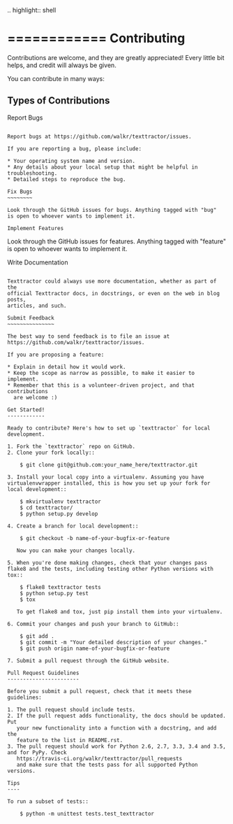 .. highlight:: shell

============
Contributing
============

Contributions are welcome, and they are greatly appreciated! Every
little bit helps, and credit will always be given.

You can contribute in many ways:

Types of Contributions
----------------------

Report Bugs
~~~~~~~~~~~

Report bugs at https://github.com/walkr/texttractor/issues.

If you are reporting a bug, please include:

* Your operating system name and version.
* Any details about your local setup that might be helpful in troubleshooting.
* Detailed steps to reproduce the bug.

Fix Bugs
~~~~~~~~

Look through the GitHub issues for bugs. Anything tagged with "bug"
is open to whoever wants to implement it.

Implement Features
~~~~~~~~~~~~~~~~~~

Look through the GitHub issues for features. Anything tagged with "feature"
is open to whoever wants to implement it.

Write Documentation
~~~~~~~~~~~~~~~~~~~

Texttractor could always use more documentation, whether as part of the
official Texttractor docs, in docstrings, or even on the web in blog posts,
articles, and such.

Submit Feedback
~~~~~~~~~~~~~~~

The best way to send feedback is to file an issue at https://github.com/walkr/texttractor/issues.

If you are proposing a feature:

* Explain in detail how it would work.
* Keep the scope as narrow as possible, to make it easier to implement.
* Remember that this is a volunteer-driven project, and that contributions
  are welcome :)

Get Started!
------------

Ready to contribute? Here's how to set up `texttractor` for local development.

1. Fork the `texttractor` repo on GitHub.
2. Clone your fork locally::

    $ git clone git@github.com:your_name_here/texttractor.git

3. Install your local copy into a virtualenv. Assuming you have virtualenvwrapper installed, this is how you set up your fork for local development::

    $ mkvirtualenv texttractor
    $ cd texttractor/
    $ python setup.py develop

4. Create a branch for local development::

    $ git checkout -b name-of-your-bugfix-or-feature

   Now you can make your changes locally.

5. When you're done making changes, check that your changes pass flake8 and the tests, including testing other Python versions with tox::

    $ flake8 texttractor tests
    $ python setup.py test
    $ tox

   To get flake8 and tox, just pip install them into your virtualenv.

6. Commit your changes and push your branch to GitHub::

    $ git add .
    $ git commit -m "Your detailed description of your changes."
    $ git push origin name-of-your-bugfix-or-feature

7. Submit a pull request through the GitHub website.

Pull Request Guidelines
-----------------------

Before you submit a pull request, check that it meets these guidelines:

1. The pull request should include tests.
2. If the pull request adds functionality, the docs should be updated. Put
   your new functionality into a function with a docstring, and add the
   feature to the list in README.rst.
3. The pull request should work for Python 2.6, 2.7, 3.3, 3.4 and 3.5, and for PyPy. Check
   https://travis-ci.org/walkr/texttractor/pull_requests
   and make sure that the tests pass for all supported Python versions.

Tips
----

To run a subset of tests::

    $ python -m unittest tests.test_texttractor
